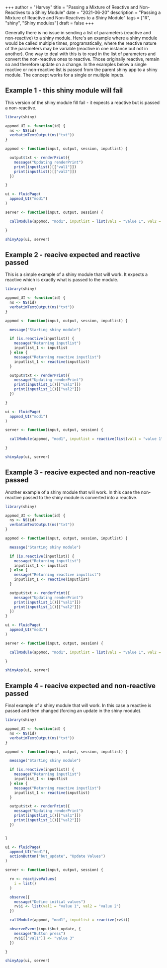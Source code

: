 +++
author = "Harvey"
title = "Passing a Mixture of Reactive and Non-Reactives to a Shiny Module"
date = "2021-06-20"
description = "Passing a Mixture of Reactive and Non-Reactives to a Shiny Module"
tags = ["R", "shiny", "Shiny modules"]
draft = false
+++

Generally there is no issue in sending a list of parameters (reactive and non-reactive) to a shiny module.  Here's an example where a shiny module would be called multiple times, programatically, where the reactive nature of the parameters may be variable (reactive in one instance but not in another).  One way to deal with this is to read in the list of parameters and convert the non-reactive ones to reactive.  Those originally reactive, remain so and therefore update on a change.  In the examples below a single reactive or non-reactive list is passed from the parent shiny app to a shiny module.  The concept works for a single or multiple inputs.

## Example 1 - this shiny module will fail

This version of the shiny module fill fail - it expects a reactive but is passed a non-reactive.

```r
library(shiny)

appmod_UI <- function(id) {
  ns <- NS(id)
  verbatimTextOutput(ns("txt"))
}

appmod <- function(input, output, session, inputlist) {

  output$txt <- renderPrint({
    message("Updating renderPrint")
    print(inputlist()[["val1"]])
    print(inputlist()[["val2"]])
  })

}

ui <- fluidPage(
  appmod_UI("mod1")
)

server <- function(input, output, session) {

  callModule(appmod, "mod1", inputlist = list(val1 = "value 1", val2 = "value 2"))

}

shinyApp(ui, server)
```

## Example 2 - reacive expected and reactive passed

This is a simple example of a shiny module that will work.  It expects a reactive which is exactly what is passed to the module.

```r
library(shiny)

appmod_UI <- function(id) {
  ns <- NS(id)
  verbatimTextOutput(ns("txt"))
}

appmod <- function(input, output, session, inputlist) {

  message("Starting shiny module")

  if (is.reactive(inputlist)) {
    message("Returning inputlist")
    inputlist_1 <- inputlist
  } else {
    message("Returning reactive inputlist")
    inputlist_1 <- reactive(inputlist)
  }

  output$txt <- renderPrint({
    message("Updating renderPrint")
    print(inputlist_1()[["val1"]])
    print(inputlist_1()[["val2"]])
  })

}

ui <- fluidPage(
  appmod_UI("mod1")
)

server <- function(input, output, session) {

  callModule(appmod, "mod1", inputlist = reactive(list(val1 = "value 1", val2 = "value 2")))

}

shinyApp(ui, server)

```

## Example 3 - reacive expected and non-reactive passed

Another example of a shiny module that will work.  In this case the non-reactive passed to the shiny module is converted into a reactive.

```r
library(shiny)

appmod_UI <- function(id) {
  ns <- NS(id)
  verbatimTextOutput(ns("txt"))
}

appmod <- function(input, output, session, inputlist) {

  message("Starting shiny module")

  if (is.reactive(inputlist)) {
    message("Returning inputlist")
    inputlist_1 <- inputlist
  } else {
    message("Returning reactive inputlist")
    inputlist_1 <- reactive(inputlist)
  }

  output$txt <- renderPrint({
    message("Updating renderPrint")
    print(inputlist_1()[["val1"]])
    print(inputlist_1()[["val2"]])
  })
}

ui <- fluidPage(
  appmod_UI("mod1")
)

server <- function(input, output, session) {

  callModule(appmod, "mod1", inputlist = list(val1 = "value 1", val2 = "value 2"))

}

shinyApp(ui, server)

```

## Example 4 - reacive expected and non-reactive passed

Final example of a shiny module that will work.  In this case a reactive is passed and then changed (forcing an update in the shiny module).

```r
library(shiny)

appmod_UI <- function(id) {
  ns <- NS(id)
  verbatimTextOutput(ns("txt"))
}

appmod <- function(input, output, session, inputlist) {

  message("Starting shiny module")

  if (is.reactive(inputlist)) {
    message("Returning inputlist")
    inputlist_1 <- inputlist
  } else {
    message("Returning reactive inputlist")
    inputlist_1 <- reactive(inputlist)
  }

  output$txt <- renderPrint({
    message("Updating renderPrint")
    print(inputlist_1()[["val1"]])
    print(inputlist_1()[["val2"]])
  })


}

ui <- fluidPage(
  appmod_UI("mod1"),
  actionButton("but_update", "Update Values")
)

server <- function(input, output, session) {

  rv <- reactiveValues(
    i = list()
  )

  observe({
    message("Define initial values")
    rv$i <- list(val1 = "value 1", val2 = "value 2")
  })

  callModule(appmod, "mod1", inputlist = reactive(rv$i))

  observeEvent(input$but_update, {
    message("Button press")
    rv$i[["val1"]] <- "value 3"
  })

}

shinyApp(ui, server)

```